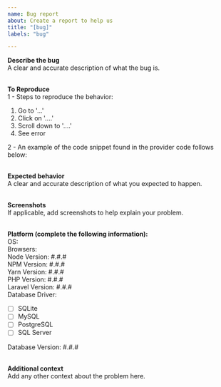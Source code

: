 ```yaml
---
name: Bug report
about: Create a report to help us
title: "[bug]"
labels: "bug"

---
```


**Describe the bug**\
A clear and accurate description of what the bug is.

\
**To Reproduce**\
1 - Steps to reproduce the behavior:
1. Go to '...'
2. Click on '....'
3. Scroll down to '....'
4. See error

2 - An example of the code snippet found in the provider code follows below:

\
**Expected behavior**\
A clear and accurate description of what you expected to happen.

\
**Screenshots**\
If applicable, add screenshots to help explain your problem.

\
**Platform (complete the following information):**\
OS:\
Browsers:\
Node Version: #.#.#\
NPM Version: #.#.#\
Yarn Version: #.#.#\
PHP Version: #.#.#\
Laravel Version: #.#.#\
Database Driver:
- [ ] SQLite
- [ ] MySQL
- [ ] PostgreSQL
- [ ] SQL Server

Database Version: #.#.#

\
**Additional context**\
Add any other context about the problem here.
